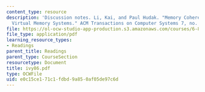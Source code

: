 ```yaml
---
content_type: resource
description: 'Discussion notes. Li, Kai, and Paul Hudak. "Memory Coherence in Shared
  Virtual Memory Systems." ACM Transactions on Computer Systems 7, no. 4 (1989): 321-359.'
file: https://ol-ocw-studio-app-production.s3.amazonaws.com/courses/6-824-distributed-computer-systems-engineering-spring-2006/e0c15ce171c1fdbd9a850af05de97c6d_ivy86.pdf
file_type: application/pdf
learning_resource_types:
- Readings
parent_title: Readings
parent_type: CourseSection
resourcetype: Document
title: ivy86.pdf
type: OCWFile
uid: e0c15ce1-71c1-fdbd-9a85-0af05de97c6d
---
```

